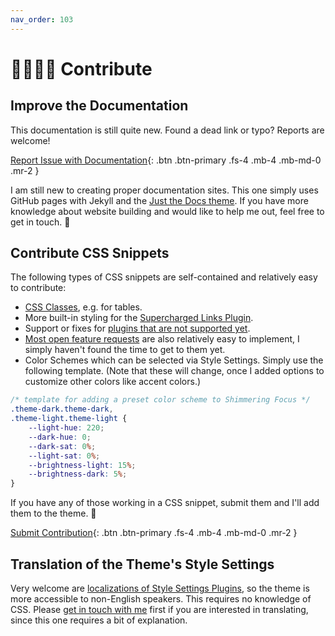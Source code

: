 ```yaml
---
nav_order: 103
---
```


# 👨‍👩‍👧‍👦 Contribute

## Improve the Documentation

This documentation is still quite new. Found a dead link or typo? Reports are welcome!

[Report Issue with Documentation](https://github.com/chrisgrieser/shimmering-focus/issues/new?assignees=&labels=documentation&template=documentation_fix.yml&title=%5BDocs%5D%3A+){: .btn .btn-primary .fs-4 .mb-4 .mb-md-0 .mr-2 }

I am still new to creating proper documentation sites. This one simply uses GitHub pages with Jekyll and the [Just the Docs theme](https://github.com/pmarsceill/just-the-docs). If you have more knowledge about website building and would like to help me out, feel free to get in touch. 🤗

## Contribute CSS Snippets
The following types of CSS snippets are self-contained and relatively easy to contribute:
- [CSS Classes](/css-classes), e.g. for tables.
- More built-in styling for the [Supercharged Links Plugin](#built-in-styling-for-supercharged-links).
- Support or fixes for [plugins that are not supported yet](https://publish.obsidian.md/hub/02+-+Community+Expansions/02.05+All+Community+Expansions/Themes/Shimmering+Focus#Plugin+Compatibility+1).
- [Most open feature requests](https://github.com/chrisgrieser/shimmering-focus/issues?q=is%3Aissue+is%3Aopen+label%3Aenhancement) are also relatively easy to implement, I simply haven't found the time to get to them yet.
- Color Schemes which can be selected via Style Settings. Simply use the following template. (Note that these will change, once I added options to customize other colors like accent colors.)

```css
/* template for adding a preset color scheme to Shimmering Focus */
.theme-dark.theme-dark,
.theme-light.theme-light {
	--light-hue: 220;
	--dark-hue: 0;
	--dark-sat: 0%;
	--light-sat: 0%;
	--brightness-light: 15%;
	--brightness-dark: 5%;
}
```

If you have any of those working in a CSS snippet, submit them and I'll add them to the theme. 🙂

[Submit Contribution](https://github.com/chrisgrieser/shimmering-focus/issues/new?assignees=&labels=contribution&template=contribute_css.yml&title=Contribution%3A+){: .btn .btn-primary .fs-4 .mb-4 .mb-md-0 .mr-2 }

## Translation of the Theme's Style Settings
Very welcome are [localizations of Style Settings Plugins](https://github.com/mgmeyers/obsidian-style-settings#localization-support), so the theme is more accessible to non-English speakers. This requires no knowledge of CSS. Please [get in touch with me](#about-the-theme-designer) first if you are interested in translating, since this one requires a bit of explanation.

